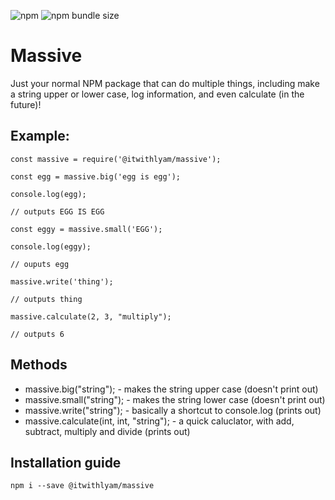 ![npm](https://img.shields.io/npm/v/@itwithlyam/massive/:tag)
![npm bundle size](https://img.shields.io/bundlephobia/min/@itwithlyam/massive)

# Massive

Just your normal NPM package that can do multiple things, including make a string upper or lower case, log information, and even calculate (in the future)!

## Example:

```
const massive = require('@itwithlyam/massive');

const egg = massive.big('egg is egg');

console.log(egg);

// outputs EGG IS EGG

const eggy = massive.small('EGG');

console.log(eggy);

// ouputs egg

massive.write('thing');

// outputs thing

massive.calculate(2, 3, "multiply");

// outputs 6
```

## Methods

+ massive.big("string"); - makes the string upper case (doesn't print out)
+ massive.small("string"); - makes the string lower case (doesn't print out)
+ massive.write("string"); - basically a shortcut to console.log (prints out)
+ massive.calculate(int, int, "string"); - a quick caluclator, with add, subtract, multiply and divide (prints out)

## Installation guide

```npm i --save @itwithlyam/massive```
